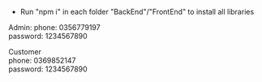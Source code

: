 - Run "npm i" in each folder "BackEnd"/"FrontEnd" to install all libraries  

Admin:
phone: 0356779197  
password: 1234567890  

Customer  
phone: 0369852147  
password: 1234567890